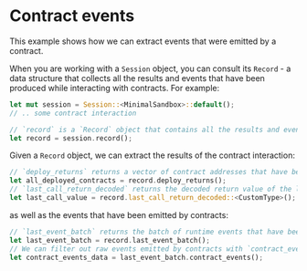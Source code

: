 # Contract events

This example shows how we can extract events that were emitted by a contract.

When you are working with a `Session` object, you can consult its `Record` - a data structure that collects all the results and events that have been produced while interacting with contracts.
For example:

```rust
let mut session = Session::<MinimalSandbox>::default();
// .. some contract interaction

// `record` is a `Record` object that contains all the results and events that have been produced while interacting with contracts.
let record = session.record();
```

Given a `Record` object, we can extract the results of the contract interaction:

```rust
// `deploy_returns` returns a vector of contract addresses that have been deployed during the session.
let all_deployed_contracts = record.deploy_returns();
// `last_call_return_decoded` returns the decoded return value of the last contract call.
let last_call_value = record.last_call_return_decoded::<CustomType>();
```

as well as the events that have been emitted by contracts:

```rust
// `last_event_batch` returns the batch of runtime events that have been emitted during last contract interaction.
let last_event_batch = record.last_event_batch();
// We can filter out raw events emitted by contracts with `contract_events` method.
let contract_events_data = last_event_batch.contract_events();
```
